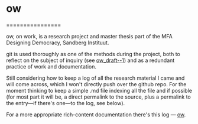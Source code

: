 # ow
================

ow, on work, is a research project and master thesis part of the MFA Designing Democracy, Sandberg Instituut.

git is used thoroughly as one of the methods during the project, both to reflect on the subject of inquiry (see [ow_draft--1](https://github.com/afincato/ow_draft--1)) and as a redundant practice of work and documentation.

Still considering how to keep a log of all the research material I came and will come across, which I won't directly push over the github repo.
For the moment thinking to keep a simple .md file indexing all the file and if possible (for most part it will be, a direct permalink to the source, plus a permalink to the entry—if there's one—to the log, see below).

For a more appropriate rich-content documentation there's this log — [ow](http://www.andrefincato.com/ow).
